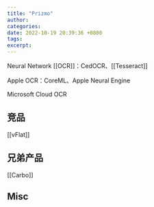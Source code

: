```yaml
---
title: "Prizmo"
author: 
categories: 
date: 2022-10-19 20:39:36 +0800
tags: 
excerpt: 
---
```



Neural Network [[OCR]]：CedOCR、[[Tesseract]]

Apple OCR：CoreML、Apple Neural Engine

Microsoft Cloud OCR


## 竞品

[[vFlat]]

## 兄弟产品

[[Carbo]]




## Misc


